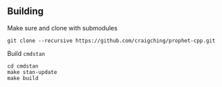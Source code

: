 
## Building

Make sure and clone with submodules

```
git clone --recursive https://github.com/craigching/prophet-cpp.git
```

Build `cmdstan`

```
cd cmdstan
make stan-update
make build
```
